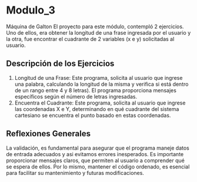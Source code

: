 # Modulo_3
Máquina de Galton
El proyecto para este módulo, contempló 2 ejercicios. Uno de ellos, era obtener la longitud de una frase ingresada por el usuario y la otra, fue encontrar el cuadrante de 2 variables (x e y) solicitadas al usuario.

## Descripción de los Ejercicios
1. Longitud de una Frase: Este programa, solicita al usuario que ingrese una palabra, calculando la longitud de la misma y verifica si está dentro de un rango entre 4 y 8 letras). El programa proporciona mensajes específicos según el número de letras ingresadas.
2. Encuentra el Cuadrante: Este programa, solicita al usuario que ingrese las coordenadas X e Y, determinando en qué cuadrante del sistema cartesiano se encuentra el punto basado en estas coordenadas.
​
## Reflexiones Generales
La validación, es fundamental para asegurar que el programa maneje datos de entrada adecuados y asi evitamos errores inesperados. Es importante proporcionar mensajes claros, que permiten al usuario a comprender qué se espera de ellos. Por lo mismo, mantener el código ordenado, es esencial para facilitar su mantenimiento y futuras modificaciones.
